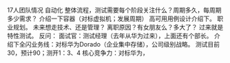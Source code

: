 17人团队情况
自动化
整体流程，测试需要每个阶段关注什么？周期多久，每周期多少需求？
介绍一下容器（对标虚拟机；发展周期）
高可用用例设计介绍下。
职业规划。
未来想走技术、还是管理？
离职原因？有女朋友么？多大了？
过来就是特性测试。
反问：
面试官：测试经理（去年从华为过来），上面还有个部长。
介绍下全闪业务线：对标华为Dorado（企业集中存储），公司级别战略。
测试目前30，预计90；测开1：3、4
核心竞争力：对标华为，
